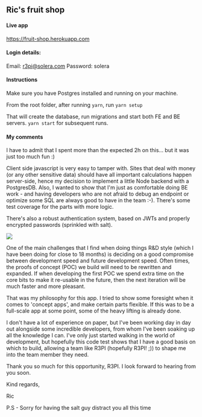 ## Ric's fruit shop

#### Live app
https://fruit-shop.herokuapp.com

#### Login details:
Email: r3pi@solera.com
Password: solera

#### Instructions
Make sure you have Postgres installed and running on your machine.

From the root folder, after running `yarn`, run `yarn setup`

That will create the database, run migrations and start both FE and BE servers.
`yarn start` for subsequent runs.


#### My comments

I have to admit that I spent more than the expected 2h on this... but it was just too much fun :)

Client side javascript is very easy to tamper with. Sites that deal with money (or any other sensitive data) should have all important calculations happen server-side, hence my decision to implement a little Node backend with a PostgresDB. Also, I wanted to show that I'm just as comfortable doing BE work - and having developers who are not afraid to debug an endpoint or optimize some SQL are always good to have in the team :-). There's some test coverage for the parts with more logic.

There's also a robust authentication system, based on JWTs and properly encrypted passwords (sprinkled with salt).

![](https://media.giphy.com/media/3o7P4F86TAI9Kz7XYk/giphy.gif)

One of the main challenges that I find when doing things R&D style (which I have been doing for close to 18 months) is deciding on a good compromise between development speed and future development speed. Often times, the proofs of concept (POC) we build will need to be rewritten and expanded. If when developing the first POC we spend extra time on the core bits to make it re-usable in the future, then the next iteration will be much faster and more pleasant.

That was my philosophy for this app. I tried to show some foresight when it comes to 'concept apps', and make certain parts flexible. If this was to be a full-scale app at some point, some of the heavy lifting is already done.

I don't have a lot of experience on paper, but I've been working day in day out alongside some incredible developers, from whom I've been soaking up all the knowledge I can. I've only just started walking in the world of development, but hopefully this code test shows that I have a good basis on which to build, allowing a team like R3PI (hopefully R3PI! ;)) to shape me into the team member they need.

Thank you so much for this opportunity, R3PI. I look forward to hearing from you soon.

Kind regards,

Ric

P.S - Sorry for having the salt guy distract you all this time
